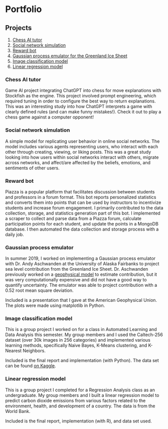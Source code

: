 # Portfolio


## Projects
1. [Chess AI tutor](https://github.com/rschen5/ChessGPTutor)
2. [Social network simulation](https://github.com/rschen5/SimulatingSocialNetworks)
3. [Reward bot](https://github.com/rschen5/Piazza-Reward-Bot)
4. [Gaussian process emulator for the Greenland Ice Sheet](https://github.com/rschen5/rschen5-portfolio/tree/main/projects/gp-emulator)
5. [Image classification model](https://github.com/rschen5/rschen5-portfolio/tree/main/projects/image-classification)
6. [Linear regression model](https://github.com/rschen5/rschen5-portfolio/tree/main/projects/linear-reg-model)


### Chess AI tutor
Game AI project integrating ChatGPT into chess for move explanations with Stockfish as the engine. This project involved prompt engineering, which required tuning in order to configure the best way to return explanations. This was an interesting study into how ChatGPT interprets a game with clearly defined rules (and can make funny mistakes!). Check it out to play a chess game against a computer opponent!


### Social network simulation
A simple model for replicating user behavior in online social networks. The model includes various agents representing users, who interact with each other through creating, viewing, or liking posts. This was a great study looking into how users within social networks interact with others, migrate across networks, and affect/are affected by the beliefs, emotions, and sentiments of other users.


### Reward bot
Piazza is a popular platform that facilitates discussion between students and professors in a forum format. This bot reports personalized statistics and converts them into points that can be used by instructors to incentivize students and increase forum engagement. I primarily contributed to the data collection, storage, and statistics generation part of this bot. I implemented a scraper to collect and parse data from a Piazza forum, calculate participation points for each student, and update the points in a MongoDB database. I then automated the data collection and storage process with a daily job.


### Gaussian process emulator
In summer 2019, I worked on implementing a Gaussian process emulator with Dr. Andy Aschwanden at the University of Alaska Fairbanks to project sea level contribution from the Greenland Ice Sheet. Dr. Aschwanden previously worked on a [geophysical model](https://github.com/pism/pism-gris) to estimate contribution, but it was very computationally expensive and did not have a good way to quantify uncertainty. The emulator was able to project contribution with a 0.52 root mean square deviation.

Included is a presentation that I gave at the American Geophysical Union. The plots were made using matplotlib in Python.


### Image classification model
This is a group project I worked on for a class in Automated Learning and Data Analysis this semester. My group members and I used the Caltech-256 dataset (over 30k images in 256 categories) and implemented various learning methods, specifically Naive Bayes, K-Means clustering, and K-Nearest Neighbors.

Included is the final report and implementation (with Python). The data set can be found [on Kaggle](https://www.kaggle.com/jessicali9530/caltech256).


### Linear regression model
This is a group project I completed for a Regression Analysis class as an undergraduate. My group members and I built a linear regression model to predict carbon dioxide emissions from various factors related to the environment, health, and development of a country. The data is from the World Bank.

Included is the final report, implementation (with R), and data set used.
